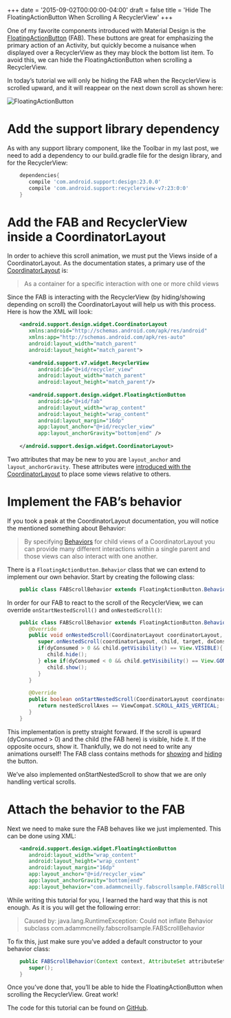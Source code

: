 +++
date = '2015-09-02T00:00:00-04:00'
draft = false
title = 'Hide The FloatingActionButton When Scrolling A RecyclerView'
+++

One of my favorite components introduced with Material Design is the [FloatingActionButton](https://www.google.com/design/spec/components/buttons-floating-action-button.html) (FAB). These buttons are great for emphasizing the primary action of an Activity, but quickly become a nuisance when displayed over a RecyclerView as they may block the bottom list item. To avoid this, we can hide the FloatingActionButton when scrolling a RecyclerView.

In today’s tutorial we will only be hiding the FAB when the RecyclerView is scrolled upward, and it will reappear on the next down scroll as shown here:

![FloatingActionButton](/images/fab_scroll.gif)

<!--more-->

# Add the support library dependency

As with any support library component, like the Toolbar in my last post, we need to add a dependency to our build.gradle file for the design library, and for the RecyclerView:

```groovy
	dependencies{
	   compile 'com.android.support:design:23.0.0'
	   compile 'com.android.support:recyclerview-v7:23:0:0'
	}
```

# Add the FAB and RecyclerView inside a CoordinatorLayout

In order to achieve this scroll animation, we must put the Views inside of a CoordinatorLayout. As the documentation states, a primary use of the [CoordinatorLayout](http://developer.android.com/reference/android/support/design/widget/CoordinatorLayout.html) is:

> As a container for a specific interaction with one or more child views

Since the FAB is interacting with the RecyclerView (by hiding/showing depending on scroll) the CoordinatorLayout will help us with this process. Here is how the XML will look:

```xml
	<android.support.design.widget.CoordinatorLayout 
	   xmlns:android="http://schemas.android.com/apk/res/android" 
	   xmlns:app="http://schemas.android.com/apk/res-auto" 
	   android:layout_width="match_parent" 
	   android:layout_height="match_parent">  
	 
	   <android.support.v7.widget.RecyclerView 
	      android:id="@+id/recycler_view" 
	      android:layout_width="match_parent" 
	      android:layout_height="match_parent"/>  
	 
	   <android.support.design.widget.FloatingActionButton
	      android:id="@+id/fab"
	      android:layout_width="wrap_content" 
	      android:layout_height="wrap_content" 
	      android:layout_margin="16dp" 
	      app:layout_anchor="@+id/recycler_view" 
	      app:layout_anchorGravity="bottom|end" />
	 
	</android.support.design.widget.CoordinatorLayout>
```

Two attributes that may be new to you are `layout_anchor` and `layout_anchorGravity`. These attributes were [introduced with the CoordinatorLayout](http://android-developers.blogspot.com/2015/05/android-design-support-library.html) to place some views relative to others.

# Implement the FAB’s behavior

If you took a peak at the CoordinatorLayout documentation, you will notice the mentioned something about Behavior:

> By specifying [Behaviors](https://developer.android.com/reference/android/support/design/widget/CoordinatorLayout.Behavior.html) for child views of a CoordinatorLayout you can provide many different interactions within a single parent and those views can also interact with one another.

There is a `FloatingActionButton.Behavior` class that we can extend to implement our own behavior. Start by creating the following class:

```java
	public class FABScrollBehavior extends FloatingActionButton.Behavior { }
```

In order for our FAB to react to the scroll of the RecyclerView, we can override `onStartNestedScroll()` and `onNestedScroll()`:

```java
	public class FABScrollBehavior extends FloatingActionButton.Behavior {  
	   @Override  
	   public void onNestedScroll(CoordinatorLayout coordinatorLayout, FloatingActionButton child, View target, int dxConsumed, int dyConsumed, int dxUnconsumed, int dyUnconsumed) { 
	      super.onNestedScroll(coordinatorLayout, child, target, dxConsumed, dyConsumed, dxUnconsumed, dyUnconsumed); 
	      if(dyConsumed > 0 && child.getVisibility() == View.VISIBLE){ 
	         child.hide(); 
	      } else if(dyConsumed < 0 && child.getVisibility() == View.GONE){ 
	         child.show(); 
	      }  
	   }  
	 
	   @Override 
	   public boolean onStartNestedScroll(CoordinatorLayout coordinatorLayout, FloatingActionButton child, View directTargetChild, View target, int nestedScrollAxes) { 
	      return nestedScrollAxes == ViewCompat.SCROLL_AXIS_VERTICAL; 
	   }
	}
```

This implementation is pretty straight forward. If the scroll is upward (dyConsumed > 0) and the child (the FAB here) is visible, hide it. If the opposite occurs, show it. Thankfully, we do not need to write any animations ourself! The FAB class contains methods for [showing](https://developer.android.com/reference/android/support/design/widget/FloatingActionButton.html#show()) and [hiding](https://developer.android.com/reference/android/support/design/widget/FloatingActionButton.html#hide()) the button.

We’ve also implemented onStartNestedScroll to show that we are only handling vertical scrolls.

# Attach the behavior to the FAB

Next we need to make sure the FAB behaves like we just implemented. This can be done using XML:

```xml
	<android.support.design.widget.FloatingActionButton 
	   android:layout_width="wrap_content" 
	   android:layout_height="wrap_content" 
	   android:layout_margin="16dp" 
	   app:layout_anchor="@+id/recycler_view" 
	   app:layout_anchorGravity="bottom|end" 
	   app:layout_behavior="com.adammcneilly.fabscrollsample.FABScrollBehavior"/>
```

While writing this tutorial for you, I learned the hard way that this is not enough. As it is you will get the following error:

> Caused by: java.lang.RuntimeException: Could not inflate Behavior subclass com.adammcneilly.fabscrollsample.FABScrollBehavior

To fix this, just make sure you’ve added a default constructor to your behavior class:

```java
	public FABScrollBehavior(Context context, AttributeSet attributeSet){
	   super();
	}
```

Once you’ve done that, you’ll be able to hide the FloatingActionButton when scrolling the RecyclerView. Great work!

The code for this tutorial can be found on [GitHub](https://github.com/androidessence/FABScrollTutorial).